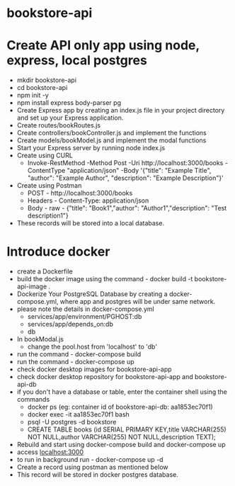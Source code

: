 # bookstore-api


# Create API only app using node, express, local postgres
- mkdir bookstore-api
- cd bookstore-api
- npm init -y
- npm install express body-parser pg
- Create Express app by creating an index.js file in your project directory and set up your Express application.
- Create  routes/bookRoutes.js
- Create controllers/bookController.js and implement the functions
- Create models/bookModel.js and implement the modal functions
- Start your Express server by running node index.js
- Create using CURL
  - Invoke-RestMethod -Method Post -Uri http://localhost:3000/books -ContentType "application/json" -Body '{"title": "Example Title", "author": "Example Author", "description": "Example Description"}'
- Create using Postman
  - POST - http://localhost:3000/books
  - Headers - Content-Type: application/json
  - Body - raw - {"title": "Book1","author": "Author1","description": "Test description1"}
- These records will be stored into a local database.

# Introduce docker
- create a Dockerfile
- build the docker image using the command - docker build -t bookstore-api-image .
- Dockerize Your PostgreSQL Database by creating a docker-compose.yml, where app and postgres will be under same network.
- please note the details in docker-compose.yml
  - services/app/environment/PGHOST:db
  - services/app/depends_on:db
  - db
- In bookModal.js
  - change the pool.host from 'localhost' to 'db'
- run the command - docker-compose build
- run the command - docker-compose up
- check docker desktop images for bookstore-api-app
- check docker desktop repository for bookstore-api-app and bookstore-api-db
- if you don't have a database or table, enter the container shell using the commands
  - docker ps (eg: container id of bookstore-api-db: aa1853ec70f1)
  - docker exec -it aa1853ec70f1 bash
  - psql -U postgres -d bookstore
  - CREATE TABLE books (id SERIAL PRIMARY KEY,title VARCHAR(255) NOT NULL,author VARCHAR(255) NOT NULL,description TEXT);
- Rebuild and start using docker-compose build and docker-compose up
- access [localhost:3000](http://localhost:3000/books)
- to run in background run - docker-compose up -d
- Create a record using postman as mentioned below
- This record will be stored in docker postgres database.

